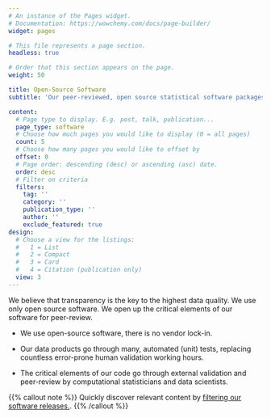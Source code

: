 ```yaml
---
# An instance of the Pages widget.
# Documentation: https://wowchemy.com/docs/page-builder/
widget: pages

# This file represents a page section.
headless: true

# Order that this section appears on the page.
weight: 50

title: Open-Source Software
subtitle: 'Our peer-reviewed, open source statistical software packages'

content:
  # Page type to display. E.g. post, talk, publication...
  page_type: software
  # Choose how much pages you would like to display (0 = all pages)
  count: 5
  # Choose how many pages you would like to offset by
  offset: 0
  # Page order: descending (desc) or ascending (asc) date.
  order: desc
  # Filter on criteria
  filters:
    tag: ''
    category: ''
    publication_type: ''
    author: ''
    exclude_featured: true
design:
  # Choose a view for the listings:
  #   1 = List
  #   2 = Compact
  #   3 = Card
  #   4 = Citation (publication only)
  view: 3
---
```


We believe that transparency is the key to the highest data quality. We use only open source software. We open up the critical elements of our software for peer-review.  

- We use open-source software, there is no vendor lock-in.

- Our data products go through many, automated (unit) tests, replacing countless error-prone human validation working hours.

- The critical elements of our code go through external validation and peer-review by computational statisticians and data scientists.

{{% callout note %}}
Quickly discover relevant content by [filtering our software releases.](./software/).
{{% /callout %}}
